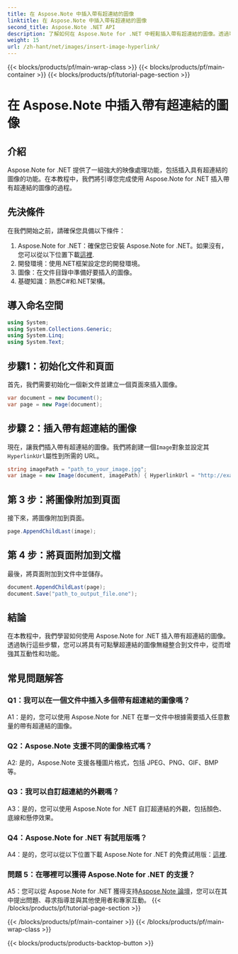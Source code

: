 ```yaml
---
title: 在 Aspose.Note 中插入帶有超連結的圖像
linktitle: 在 Aspose.Note 中插入帶有超連結的圖像
second_title: Aspose.Note .NET API
description: 了解如何在 Aspose.Note for .NET 中輕鬆插入帶有超連結的圖像。透過可點擊的影像增強文件互動性。
weight: 15
url: /zh-hant/net/images/insert-image-hyperlink/
---
```


{{< blocks/products/pf/main-wrap-class >}}
{{< blocks/products/pf/main-container >}}
{{< blocks/products/pf/tutorial-page-section >}}

# 在 Aspose.Note 中插入帶有超連結的圖像

## 介紹

Aspose.Note for .NET 提供了一組強大的映像處理功能，包括插入具有超連結的圖像的功能。在本教程中，我們將引導您完成使用 Aspose.Note for .NET 插入帶有超連結的圖像的過程。

## 先決條件

在我們開始之前，請確保您具備以下條件：

1.  Aspose.Note for .NET：確保您已安裝 Aspose.Note for .NET。如果沒有，您可以從以下位置下載[這裡](https://releases.aspose.com/note/net/).
2. 開發環境：使用.NET框架設定您的開發環境。
3. 圖像：在文件目錄中準備好要插入的圖像。
4. 基礎知識：熟悉C#和.NET架構。

## 導入命名空間

```csharp
using System;
using System.Collections.Generic;
using System.Linq;
using System.Text;
```

## 步驟1：初始化文件和頁面

首先，我們需要初始化一個新文件並建立一個頁面來插入圖像。

```csharp
var document = new Document();
var page = new Page(document);
```

## 步驟 2：插入帶有超連結的圖像

現在，讓我們插入帶有超連結的圖像。我們將創建一個`Image`對象並設定其`HyperlinkUrl`屬性到所需的 URL。

```csharp
string imagePath = "path_to_your_image.jpg";
var image = new Image(document, imagePath) { HyperlinkUrl = "http://example.com" };
```

## 第 3 步：將圖像附加到頁面

接下來，將圖像附加到頁面。

```csharp
page.AppendChildLast(image);
```

## 第 4 步：將頁面附加到文檔

最後，將頁面附加到文件中並儲存。

```csharp
document.AppendChildLast(page);
document.Save("path_to_output_file.one");
```

## 結論

在本教程中，我們學習如何使用 Aspose.Note for .NET 插入帶有超連結的圖像。透過執行這些步驟，您可以將具有可點擊超連結的圖像無縫整合到文件中，從而增強其互動性和功能。

## 常見問題解答

### Q1：我可以在一個文件中插入多個帶有超連結的圖像嗎？

A1：是的，您可以使用 Aspose.Note for .NET 在單一文件中根據需要插入任意數量的帶有超連結的圖像。

### Q2：Aspose.Note 支援不同的圖像格式嗎？

A2: 是的，Aspose.Note 支援各種圖片格式，包括 JPEG、PNG、GIF、BMP 等。

### Q3：我可以自訂超連結的外觀嗎？

A3：是的，您可以使用 Aspose.Note for .NET 自訂超連結的外觀，包括顏色、底線和懸停效果。

### Q4：Aspose.Note for .NET 有試用版嗎？

 A4：是的，您可以從以下位置下載 Aspose.Note for .NET 的免費試用版：[這裡](https://releases.aspose.com/).

### 問題 5：在哪裡可以獲得 Aspose.Note for .NET 的支援？

 A5：您可以從 Aspose.Note for .NET 獲得支持[Aspose.Note 論壇](https://forum.aspose.com/c/note/28)，您可以在其中提出問題、尋求指導並與其他使用者和專家互動。
{{< /blocks/products/pf/tutorial-page-section >}}

{{< /blocks/products/pf/main-container >}}
{{< /blocks/products/pf/main-wrap-class >}}

{{< blocks/products/products-backtop-button >}}
